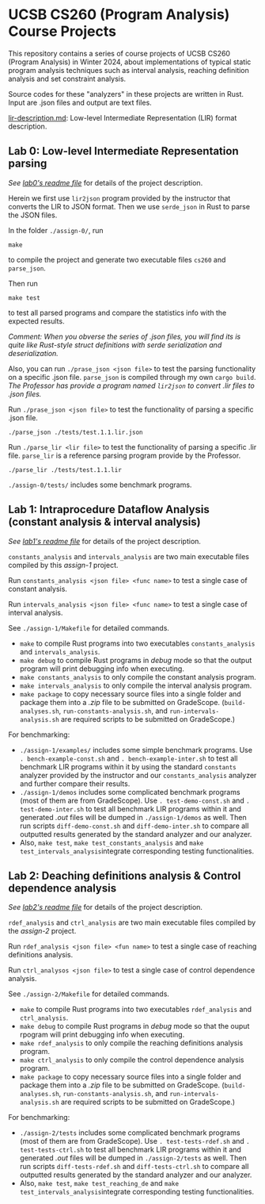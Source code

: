 # UCSB CS260 (Program Analysis) Course Projects

This repository contains a series of course projects of UCSB CS260 (Program Analysis) in Winter 2024, about implementations of typical static program analysis techniques such as interval analysis, reaching definition analysis and set constraint analysis.

Source codes for these "analyzers" in these projects are written in Rust. Input are .json files and output are text files.

[lir-description.md](./lir-description.md): Low-level Intermediate Representation (LIR) format description.


## Lab 0: Low-level Intermediate Representation parsing

*See [lab0's readme file](./assign-0/readme.md)* for details of the project description.

Herein we first use `lir2json` program provided by the instructor that converts the LIR to JSON format. Then we use `serde_json` in Rust to parse the JSON files.

In the folder `./assign-0/`, run

```shell
make
```

to compile the project and generate two executable files `cs260` and `parse_json`.

Then run

```shell
make test
```

to test all parsed programs and compare the statistics info with the expected results.

*Comment: When you obverse the series of .json files, you will find its is quite like Rust-style struct definitions with *serde* serialization and deserialization.*

Also, you can run `./prase_json <json file>` to test the parsing functionality on a specific .json file. `parse_json` is compiled through my own `cargo build`. *The Professor has provide a program named `lir2json` to convert .lir files to .json files.*


Run `./prase_json <json file>` to test the functionality of parsing a specific .json file.


```shell
./parse_json ./tests/test.1.1.lir.json
```

Run `./parse_lir <lir file>` to test the functionality of parsing a specific .lir file. `parse_lir` is a reference parsing program provide by the Professor.

```shell
./parse_lir ./tests/test.1.1.lir
```


`./assign-0/tests/` includes some benchmark programs.

## Lab 1: Intraprocedure Dataflow Analysis (constant analysis & interval analysis)

*See [lab1's readme file](./assign-1/readme.md)* for details of the project description.

`constants_analysis` and `intervals_analysis` are two main executable files compiled by this *assign-1* project.

Run `constants_analysis <json file> <func name>` to test a single case of constant analysis.

Run `intervals_analysis <json file> <func name>` to test a single case of interval analysis.

See `./assign-1/Makefile` for detailed commands.

- `make` to compile Rust programs into two executables `constants_analysis` and `intervals_analysis`.
- `make debug` to compile Rust programs in *debug* mode so that the output program will print debugging info when executing.
- `make constants_analysis` to only compile the constant analysis program.
- `make intervals_analysis` to only compile the interval analysis program.
- `make package` to copy necessary source files into a single folder and package them into a *.zip* file to be submitted on GradeScope. (`build-analyses.sh`, `run-constants-analysis.sh`, and `run-intervals-analysis.sh` are required scripts to be submitted on GradeScope.)

For benchmarking:

- `./assign-1/examples/` includes some simple benchmark programs. Use `. bench-example-const.sh` and `. bench-example-inter.sh` to test all benchmark LIR programs within it by using the standard `constants` analyzer provided by the instructor and our `constants_analysis` analyzer and further compare their results.
- `./assign-1/demos` includes some complicated benchmark programs (most of them are from GradeScope). Use `. test-demo-const.sh` and `. test-demo-inter.sh` to test all benchmark LIR programs within it and generated *.out* files will be dumped in `./assign-1/demos` as well. Then run scripts `diff-demo-const.sh` and `diff-demo-inter.sh` to compare all outputted results generated by the standard analyzer and our analyzer.
- Also, `make test`, `make test_constants_analysis` and `make test_intervals_analysis`integrate corresponding testing functionalities.

## Lab 2: Deaching definitions analysis & Control dependence analysis

*See [lab2's readme file](./assign-2/readme.md)* for details of the project description.

`rdef_analysis` and `ctrl_analysis` are two main executable files compiled by the *assign-2* project.

Run `rdef_analysis <json file> <fun name>` to test a single case of reaching definitions analysis.

Run `ctrl_analysos <json file>` to test a single case of control dependence analysis.

See `./assign-2/Makefile` for detailed commands.

- `make` to compile Rust programs into two executables `rdef_analysis` and `ctrl_analysis`.
- `make debug` to compile Rust programs in *debug* mode so that the ouput rpogram will print debugging info when executing.
- `make rdef_analysis` to only compile the reaching definitions analysis program.
- `make ctrl_analysis` to only compile the control dependence analysis program.
- `make package` to copy necessary source files into a single folder and package them into a *.zip* file to be submitted on GradeScope.  (`build-analyses.sh`, `run-constants-analysis.sh`, and `run-intervals-analysis.sh` are required scripts to be submitted on GradeScope.)

For benchmarking:

- `./assign-2/tests` includes some complicated benchmark programs (most of them are from GradeScope). Use `. test-tests-rdef.sh` and `. test-tests-ctrl.sh` to test all benchmark LIR programs within it and generated *.out* files will be dumped in `./assign-2/tests` as well. Then run scripts `diff-tests-rdef.sh` and `diff-tests-ctrl.sh` to compare all outputted results generated by the standard analyzer and our analyzer.
- Also, `make test`, `make test_reaching_de` and `make test_intervals_analysis`integrate corresponding testing functionalities.

